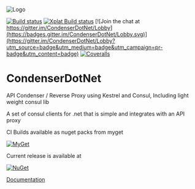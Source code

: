 ![Logo](https://drawaes.github.io/CondenserDocs/assets/img/logo.png)

[![Build status](https://ci.appveyor.com/api/projects/status/r2088yqbhp57cu66?svg=true)](https://ci.appveyor.com/project/Drawaes/condenserdotnet)
[![Xplat Build status](https://travis-ci.org/Drawaes/CondenserDotNet.svg?branch=master)](https://travis-ci.org/Drawaes/CondenserDotNet)
[![Join the chat at https://gitter.im/CondenserDotNet/Lobby](https://badges.gitter.im/CondenserDotNet/Lobby.svg)](https://gitter.im/CondenserDotNet/Lobby?utm_source=badge&utm_medium=badge&utm_campaign=pr-badge&utm_content=badge)
[![Coveralls](https://img.shields.io/coveralls/Drawaes/CondenserDotNet.svg)](https://coveralls.io/github/Drawaes/CondenserDotNet?branch=master)
# CondenserDotNet

API Condenser / Reverse Proxy using Kestrel and Consul, Including light weight consul lib

A set of consul clients for .net that is simple and integrates with an API proxy

CI Builds available as nuget packs from myget

[![MyGet](https://img.shields.io/myget/condenserdotnet/v/CondenserDotNet.Client.svg)](https://www.myget.org/F/condenserdotnet/api/v3/index.json)

Current release is available at

[![NuGet](https://img.shields.io/nuget/v/CondenserDotNet.Client.svg)](https://www.nuget.org/packages/CondenserDotNet.Client/)

[Documentation](https://drawaes.github.io/CondenserDocs/)